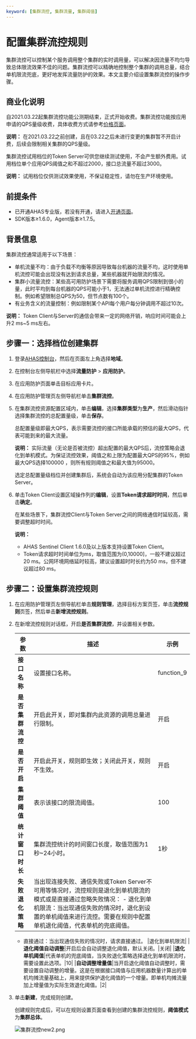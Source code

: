 ```yaml
---
keyword: [集群流控, 集群流量, 集群阈值]
---
```


# 配置集群流控规则

集群流控可以控制某个服务调用整个集群的实时调用量，可以解决因流量不均匀导致总体限流效果不佳的问题。集群流控可以精确地控制整个集群的调用总量，结合单机限流兜底，更好地发挥流量防护的效果。本文主要介绍设置集群流控的操作步骤。

## 商业化说明

自2021.03.22起集群流控功能公测期结束，正式开始收费。集群流控功能按应用申请的QPS量级收费，具体收费方式请参考[价格页面](https://www.aliyun.com/price/product#/ahas/detail)。

**说明：** 在2021.03.22之前创建，且在03.22之后未进行变更的集群暂不开启计费，后续会限制相关集群的QPS量级。

集群流控试用档位的Token Server可供您继续测试使用，不会产生额外费用。试用档位单个应用QPS阈值之和不超过2000，接口总流量不超过3000。

**说明：** 试用档位仅供测试效果使用，不保证稳定性，请勿在生产环境使用。

## 前提条件

-   已开通AHAS专业版，若没有开通，请进入[开通页面](https://common-buy.aliyun.com/?commodityCode=ahas_post#/open)。
-   SDK版本≥1.6.0，Agent版本≥1.7.5。

## 背景信息

集群流控通常适用于以下场景：

-   单机流量不均：由于负载不均衡等原因导致每台机器的流量不均，这时使用单机流控可能会出现没有达到请求总量，某些机器就开始限流的情况。
-   集群小流量流控：某些高可用防护场景下需要将服务调用QPS限制到很小的量，此时平均到每台机器的QPS可能小于1，无法通过单机流控进行精确控制。例如希望限制总QPS为50，但节点数有100个。
-   有业务含义的流量控制：例如限制某个API每个用户每分钟调用不超过10次。

**说明：** Token Client与Server的通信会带来一定的网络开销，响应时间可能会上升2 ms~5 ms左右。

## 步骤一：选择档位创建集群

1.  登录[AHAS控制台](https://ahas.console.aliyun.com)，然后在页面左上角选择**地域**。

2.  在控制台左侧导航栏中选择**流量防护** \> **应用防护**。

3.  在应用防护页面单击目标应用卡片。

4.  在应用防护管理页左侧导航栏单击**集群流控**。

5.  在集群流控资源配置区域内，单击**编辑**，选择**集群类型**为**生产**，然后滑动指针选择集群流控的总配置量级，单击**保存**。

    总配置量级即最大QPS，表示需要流控的接口所能承载的预估的最大QPS，代表可能到来的最大流量。

    **说明：** 实际流量（无论是否被流控）超出配置的最大QPS后，流控策略会退化到单机模式。为保证流控效果，阈值之和上限为配置最大QPS的95%，例如最大QPS选择100000 ，则所有规则阈值之和最大值为95000。

    选定总配置量级档位并创建集群后，系统会自动为该应用分配集群的Token Server。

6.  单击Token Client设置区域操作列的**编辑**，设置**Token请求超时时间**，然后单击**确定**。

    在某些场景下，集群流控Client与Token Server之间的网络通信时延较高，需要调整超时时间。

    **说明：**

    -   AHAS Sentinel Client 1.6.0及以上版本支持设置Token Client。
    -   Token请求超时时间单位为ms，取值范围为\(0,10000\]，一般不建议超过20 ms。公网环境网络延时较高，建议设置超时时长约为50 ms，但不建议超过80 ms。

## 步骤二：设置集群流控规则

1.  在应用防护管理页左侧导航栏单击**规则管理**，选择目标方案页签，单击**流控规则**页签，然后单击**新增流控规则**。

2.  在新增流控规则对话框，开启**是否集群流控**，并设置相关参数。

    |参数|描述|示例|
    |--|--|--|
    |**接口名称**|设置接口名称。|function\_9|
    |**是否集群流控**|开启此开关，即对集群内此资源的调用总量进行限制。|开启|
    |**是否开启**|开启此开关，规则即生效；关闭此开关，规则不生效。|开启|
    |**集群阈值**|表示该接口的限流阈值。|100|
    |**统计窗口时长**|集群流控统计的时间窗口长度，取值范围为1秒~24小时。|1秒|
    |**失败退化策略**|当出现连接失败、通信失败或Token Server不可用等情况时，流控规则是退化到单机限流的模式或是直接通过忽略失败情况：    -   退化到单机限流：当出现通信失败的情况时，退化到设置的单机阈值来进行流控。需要在规则中配置单机退化阈值，代表单机的兜底阈值。
    -   直接通过：当出现通信失败的情况时，请求直接通过。
|退化到单机限流|
    |**退化阈值自动调整**|开启后会自动调整退化阈值，默认关闭。|关闭|
    |**退化单机阈值**|代表单机的兜底阈值，当失败退化策略选择退化到单机限流时，需要设置此选项。|10|
    |**自动调整增量值**|当开启退化阈值自动调整时，需要设置自动调整的增量。这是在根据接口阈值与应用机器数量计算出的单机均摊流量基础上，用来提供保护退化阈值的一个增量。即单机均摊流量加上增量值为实际生效退化阈值。|2|

3.  单击**新建**，完成规则创建。

    创建规则完成后，可以在规则设置页面查看到创建的集群流控规则，**阈值模式**为**集群总体**。

    ![集群流控new2.png](https://static-aliyun-doc.oss-accelerate.aliyuncs.com/assets/img/zh-CN/0901756161/p184961.png)


